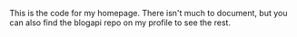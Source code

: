 This is the code for my homepage. There isn't much to document, but you can also find the blogapi repo on my profile to see the rest.
